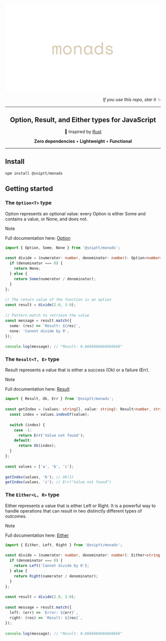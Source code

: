 <p align="center">
  <a href="https://thames-technology.github.io/monads">
    <img src=".github/assets/monads-cover.png" alt="Monads Logo" />
  </a>
</p>

<p align="right">
  <i>If you use this repo, star it ✨</i>
</p>

---

<h2 align="center">Option, Result, and Either types for JavaScript</h2>

<p align="center">
  🦀 Inspired by <a href="https://doc.rust-lang.org/stable/std/option/" target="_blank">Rust</a>
</p>

<p align="center">
  <b>Zero dependencies</b> • <b>Lightweight</b> • <b>Functional</b>
</p>

---

## Install

```sh
npm install @sniptt/monads
```

## Getting started

### The `Option<T>` type

Option represents an optional value: every Option is either Some and contains a value, or None, and does not.

> [!NOTE]
> Full documentation here: [Option](https://thames-technology.github.io/monads/interfaces/Option.html)

```ts
import { Option, Some, None } from '@sniptt/monads';

const divide = (numerator: number, denominator: number): Option<number> => {
  if (denominator === 0) {
    return None;
  } else {
    return Some(numerator / denominator);
  }
};

// The return value of the function is an option
const result = divide(2.0, 3.0);

// Pattern match to retrieve the value
const message = result.match({
  some: (res) => `Result: ${res}`,
  none: 'Cannot divide by 0',
});

console.log(message); // "Result: 0.6666666666666666"
```

### The `Result<T, E>` type

Result represents a value that is either a success (Ok) or a failure (Err).

> [!NOTE]
> Full documentation here: [Result](https://thames-technology.github.io/monads/interfaces/Result.html)

```ts
import { Result, Ok, Err } from '@sniptt/monads';

const getIndex = (values: string[], value: string): Result<number, string> => {
  const index = values.indexOf(value);

  switch (index) {
    case -1:
      return Err('Value not found');
    default:
      return Ok(index);
  }
};

const values = ['a', 'b', 'c'];

getIndex(values, 'b'); // Ok(1)
getIndex(values, 'z'); // Err("Value not found")
```

### The `Either<L, R>` type

Either represents a value that is either Left or Right. It is a powerful way to handle operations that can result in two distinctly different types of outcomes.

> [!NOTE]
> Full documentation here: [Either](https://thames-technology.github.io/monads/interfaces/Either.html)

```ts
import { Either, Left, Right } from '@sniptt/monads';

const divide = (numerator: number, denominator: number): Either<string, number> => {
  if (denominator === 0) {
    return Left('Cannot divide by 0');
  } else {
    return Right(numerator / denominator);
  }
};

const result = divide(2.0, 3.0);

const message = result.match({
  left: (err) => `Error: ${err}`,
  right: (res) => `Result: ${res}`,
});

console.log(message); // "Result: 0.6666666666666666"
```
